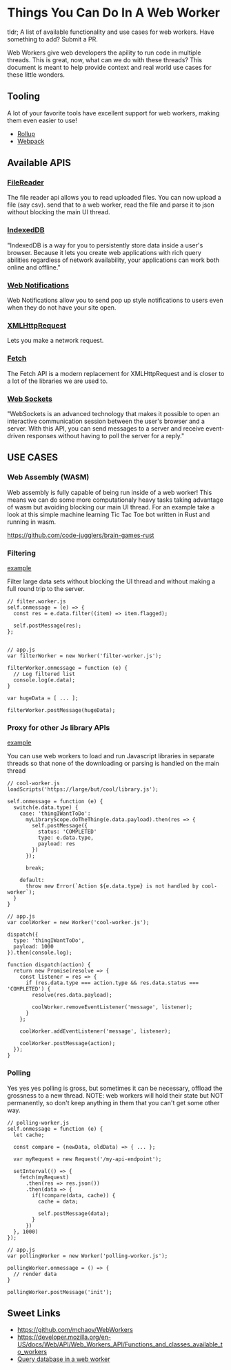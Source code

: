 # Things You Can Do In A Web Worker

tldr; A list of available functionality and use cases for web workers. Have something to add? Submit a PR.

Web Workers give web developers the apility to run code in multiple threads. This is great, now, what can we do with these threads? This document is meant to help provide context and real world use cases for these little wonders.

## Tooling

A lot of your favorite tools have excellent support for web workers, making them even easier to use!

- [Rollup](examples/rollup)
- [Webpack](examples/webpack)

## Available APIS

### [FileReader](https://developer.mozilla.org/en-US/docs/Web/API/FileReader)

The file reader api allows you to read uploaded files.
You can now upload a file (say csv). send that to a web worker, read the file and parse it to json without blocking the main UI thread.

### [IndexedDB](https://developer.mozilla.org/en-US/docs/Web/API/IndexedDB_API/Using_IndexedDB)

"IndexedDB is a way for you to persistently store data inside a user's browser. Because it lets you create web applications with rich query abilities regardless of network availability, your applications can work both online and offline."

### [Web Notifications](https://developer.mozilla.org/en-US/docs/Web/API/Notifications_API/Using_the_Notifications_API)

Web Notifications allow you to send pop up style notifications to users even when they do not have your site open.

### [XMLHttpRequest](https://developer.mozilla.org/en-US/docs/Web/API/XMLHttpRequest)

Lets you make a network request.

### [Fetch](https://developer.mozilla.org/en-US/docs/Web/API/Fetch_API)

The Fetch API is a modern replacement for XMLHttpRequest and is closer to a lot of the libraries we are used to.

### [Web Sockets](https://developer.mozilla.org/en-US/docs/Web/API/WebSockets_API)

"WebSockets is an advanced technology that makes it possible to open an interactive communication session between the user's browser and a server. With this API, you can send messages to a server and receive event-driven responses without having to poll the server for a reply."

## USE CASES

### Web Assembly (WASM)

Web assembly is fully capable of being run inside of a web worker! This means we can do some more computationaly heavy tasks taking advantage of wasm but avoiding blocking our main UI thread. For an example take a look at this simple machine learning Tic Tac Toe bot written in Rust and running in wasm.

https://github.com/code-jugglers/brain-games-rust

### Filtering

[example](examples/filtering)

Filter large data sets without blocking the UI thread and without making a full round trip to the server.

```JS
// filter.worker.js
self.onmessage = (e) => {
  const res = e.data.filter((item) => item.flagged);

  self.postMessage(res);
};


// app.js
var filterWorker = new Worker('filter-worker.js');

filterWorker.onmessage = function (e) {
  // Log filtered list
  console.log(e.data);
}

var hugeData = [ ... ];

filterWorker.postMessage(hugeData);
```

### Proxy for other Js library APIs

[example](examples/proxy)

You can use web workers to load and run Javascript libraries in separate threads so that none of the downloading or parsing is handled on the main thread

```JS
// cool-worker.js
loadScripts('https://large/but/cool/library.js');

self.onmessage = function (e) {
  switch(e.data.type) {
    case: 'thingIWantToDo':
      myLibraryScope.doTheThing(e.data.payload).then(res => {
        self.postMessage({
          status: 'COMPLETED'
          type: e.data.type,
          payload: res
        })
      });

      break;

    default:
      throw new Error(`Action ${e.data.type} is not handled by cool-worker`);
  }
}

// app.js
var coolWorker = new Worker('cool-worker.js');

dispatch({
  type: 'thingIWantToDo',
  payload: 1000
}).then(console.log);

function dispatch(action) {
  return new Promise(resolve => {
    const listener = res => {
      if (res.data.type === action.type && res.data.status === 'COMPLETED') {
        resolve(res.data.payload);

        coolWorker.removeEventListener('message', listener);
      }
    };

    coolWorker.addEventListener('message', listener);

    coolWorker.postMessage(action);
  });
}
```

### Polling

Yes yes yes polling is gross, but sometimes it can be necessary, offload the grossness to a new thread.
NOTE: web workers will hold their state but NOT permanently, so don't keep anything in them that you can't get some other way.

```JS
// polling-worker.js
self.onmessage = function (e) {
  let cache;

  const compare = (newData, oldData) => { ... };

  var myRequest = new Request('/my-api-endpoint');

  setInterval(() => {
    fetch(myRequest)
      .then(res => res.json())
      .then(data => {
        if(!compare(data, cache)) {
          cache = data;

          self.postMessage(data);
        }
      })
  }, 1000)
});

// app.js
var pollingWorker = new Worker('polling-worker.js');

pollingWorker.onmessage = () => {
  // render data
}

pollingWorker.postMessage('init');
```

## Sweet Links

- https://github.com/mchaov/WebWorkers
- https://developer.mozilla.org/en-US/docs/Web/API/Web_Workers_API/Functions_and_classes_available_to_workers
- [Query database in a web worker](https://github.com/genderev/assassin)
